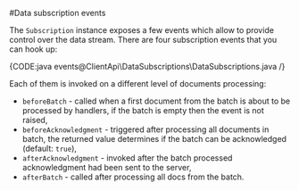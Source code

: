 ﻿#Data subscription events

The `Subscription` instance exposes a few events which allow to provide control over the data stream. There are four subscription events that you can hook up:

{CODE:java events@ClientApi\DataSubscriptions\DataSubscriptions.java /}

Each of them is invoked on a different level of documents processing:

- `beforeBatch` - called when a first document from the batch is about to be processed by handlers, if the batch is empty then the event is not raised,
- `beforeAcknowledgment` - triggered after processing all documents in batch, the returned value determines if the batch can be acknowledged (default: `true`),
- `afterAcknowledgment` - invoked after the batch processed acknowledgment had been sent to the server,
- `afterBatch` - called after processing all docs from the batch.

